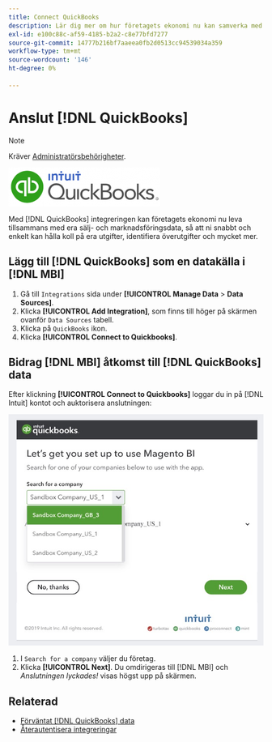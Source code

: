 ```yaml
---
title: Connect QuickBooks
description: Lär dig mer om hur företagets ekonomi nu kan samverka med era sälj- och marknadsföringsdata, så att ni snabbt och enkelt kan hålla koll på era utgifter, identifiera överutgifter och mycket annat.
exl-id: e100c88c-af59-4185-b2a2-c8e77bfd7277
source-git-commit: 14777b216bf7aaeea0fb2d0513cc94539034a359
workflow-type: tm+mt
source-wordcount: '146'
ht-degree: 0%

---
```


# Anslut [!DNL QuickBooks]

>[!NOTE]
>
>Kräver [Administratörsbehörigheter](../../../administrator/user-management/user-management.md).

![](../../../assets/Quickbooks.png)

Med [!DNL QuickBooks] integreringen kan företagets ekonomi nu leva tillsammans med era sälj- och marknadsföringsdata, så att ni snabbt och enkelt kan hålla koll på era utgifter, identifiera överutgifter och mycket mer.

## Lägg till [!DNL QuickBooks] som en datakälla i [!DNL MBI]

1. Gå till `Integrations` sida under **[!UICONTROL Manage Data** > **Data Sources]**.
1. Klicka **[!UICONTROL Add Integration]**, som finns till höger på skärmen ovanför `Data Sources` tabell.
1. Klicka på `QuickBooks` ikon.
1. Klicka **[!UICONTROL Connect to Quickbooks]**.

## Bidrag [!DNL MBI] åtkomst till [!DNL QuickBooks] data

Efter klickning **[!UICONTROL Connect to Quickbooks]** loggar du in på [!DNL Intuit] kontot och auktorisera anslutningen:

![](../../../assets/QuickBooks_App_Store_1.jpg)

1. I `Search for a company` väljer du företag.
1. Klicka **[!UICONTROL Next]**. Du omdirigeras till [!DNL MBI] och *Anslutningen lyckades!* visas högst upp på skärmen.

## Relaterad

* [Förväntat [!DNL QuickBooks] data](../integrations/quickbooks-data.md)
* [Återautentisera integreringar](https://experienceleague.adobe.com/docs/commerce-knowledge-base/kb/how-to/mbi-reauthenticating-integrations.html?lang=en)
